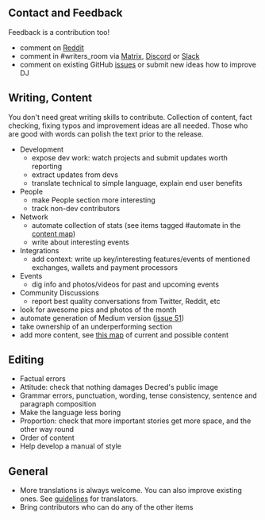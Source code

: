 ## Contact and Feedback

Feedback is a contribution too!

- comment on [Reddit](https://www.reddit.com/r/decred/search?q=decred+journal&restrict_sr=on&t=all&sort=new)
- comment in #writers\_room via [Matrix](https://chat.decred.org/), [Discord](https://discord.gg/GJ2GXfz) or [Slack](https://slack.decred.org/)
- comment on existing GitHub [issues](https://github.com/xaur/decred-news/issues) or submit new ideas how to improve DJ

## Writing, Content

You don't need great writing skills to contribute. Collection of content, fact checking, fixing typos and improvement ideas are all needed. Those who are good with words can polish the text prior to the release.

- Development
  - expose dev work: watch projects and submit updates worth reporting
  - extract updates from devs
  - translate technical to simple language, explain end user benefits
- People
  - make People section more interesting
  - track non-dev contributors
- Network
  - automate collection of stats (see items tagged #automate in the [content map](content.md))
  - write about interesting events
- Integrations
  - add context: write up key/interesting features/events of mentioned exchanges, wallets and payment processors
- Events
  - dig info and photos/videos for past and upcoming events
- Community Discussions
  - report best quality conversations from Twitter, Reddit, etc
- look for awesome pics and photos of the month
- automate generation of Medium version ([issue 51](https://github.com/xaur/decred-news/issues/51))
- take ownership of an underperforming section
- add more content, see [this map](content.md) of current and possible content

## Editing

- Factual errors
- Attitude: check that nothing damages Decred's public image
- Grammar errors, punctuation, wording, tense consistency, sentence and paragraph composition
- Make the language less boring
- Proportion: check that more important stories get more space, and the other way round
- Order of content
- Help develop a manual of style

## General

- More translations is always welcome. You can also improve existing ones. See [guidelines](guidelines.md#translations) for translators.
- Bring contributors who can do any of the other items
